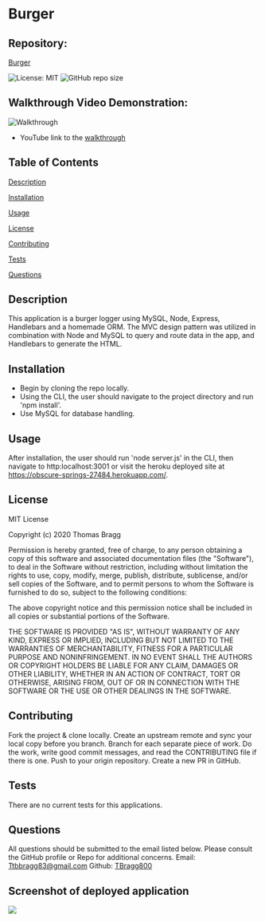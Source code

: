 # Burger

##  Repository: 
[Burger](https://github.com/TBragg800/Burger)

![License: MIT](https://img.shields.io/badge/License-MIT-brightgreen.svg)
![GitHub repo size](https://img.shields.io/github/repo-size/TBragg800/Burger)

## Walkthrough Video Demonstration: 
![Walkthrough](./assets/Eat-Da-Burger.gif)
* YouTube link to the 
[walkthrough](https://www.youtube.com/watch?v=2mkkN3ztXl8&feature=youtu.be)

## Table of Contents
  [Description](#Description)

  [Installation](#Installation)

  [Usage](#Usage)

  [License](#License)

  [Contributing](#Contributing)

  [Tests](#Tests)

  [Questions](#Questions)
  
## Description
  This application is a burger logger using MySQL, Node, Express, Handlebars and a homemade ORM. The MVC design pattern was utilized in combination with Node and MySQL to query and route data in the app, and Handlebars to generate the HTML.

## Installation
* Begin by cloning the repo locally.
* Using the CLI, the user should navigate to the project directory and run 'npm install'.
* Use MySQL for database handling.

## Usage
 After installation, the user should run 'node server.js' in the CLI, then navigate to http:localhost:3001 or visit the heroku deployed site at https://obscure-springs-27484.herokuapp.com/.


## License
  MIT License

Copyright (c) 2020 Thomas Bragg

Permission is hereby granted, free of charge, to any person obtaining a copy
of this software and associated documentation files (the "Software"), to deal
in the Software without restriction, including without limitation the rights
to use, copy, modify, merge, publish, distribute, sublicense, and/or sell
copies of the Software, and to permit persons to whom the Software is
furnished to do so, subject to the following conditions:

The above copyright notice and this permission notice shall be included in all
copies or substantial portions of the Software.

THE SOFTWARE IS PROVIDED "AS IS", WITHOUT WARRANTY OF ANY KIND, EXPRESS OR
IMPLIED, INCLUDING BUT NOT LIMITED TO THE WARRANTIES OF MERCHANTABILITY,
FITNESS FOR A PARTICULAR PURPOSE AND NONINFRINGEMENT. IN NO EVENT SHALL THE
AUTHORS OR COPYRIGHT HOLDERS BE LIABLE FOR ANY CLAIM, DAMAGES OR OTHER
LIABILITY, WHETHER IN AN ACTION OF CONTRACT, TORT OR OTHERWISE, ARISING FROM,
OUT OF OR IN CONNECTION WITH THE SOFTWARE OR THE USE OR OTHER DEALINGS IN THE
SOFTWARE.

## Contributing
  Fork the project & clone locally. Create an upstream remote and sync your local copy before you branch. Branch for each separate piece of work. Do the work, write good commit messages, and read the CONTRIBUTING file if there is one. Push to your origin repository. Create a new PR in GitHub.

## Tests
  There are no current tests for this applications.

## Questions
  All questions should be submitted to the email listed below. Please consult the GitHub profile or Repo for additional concerns. 
  Email: Ttbbragg83@gmail.com
  Github: [TBragg800](http://github.com/TBragg800)

## Screenshot of deployed application
![](.public/assets/Eat-Da-Burger.png)